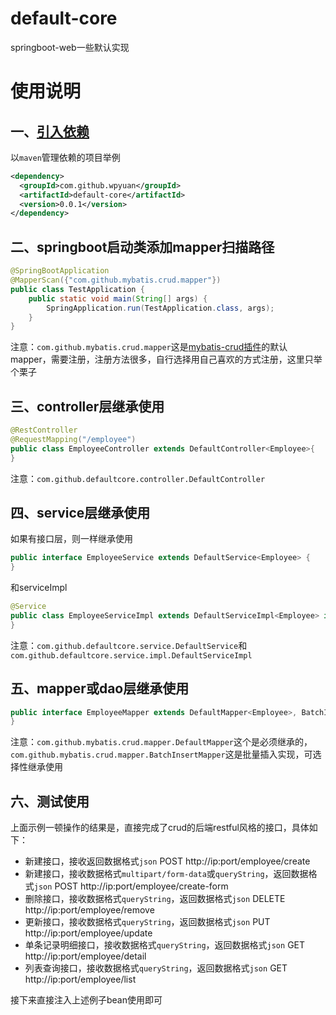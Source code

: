 # default-core
springboot-web一些默认实现

# 使用说明

## 一、[引入依赖](https://search.maven.org/artifact/com.github.wpyuan/default-core/0.0.1/jar)

以`maven`管理依赖的项目举例
```xml
<dependency>
  <groupId>com.github.wpyuan</groupId>
  <artifactId>default-core</artifactId>
  <version>0.0.1</version>
</dependency>
```

## 二、springboot启动类添加mapper扫描路径

```java
@SpringBootApplication
@MapperScan({"com.github.mybatis.crud.mapper"})
public class TestApplication {
    public static void main(String[] args) {
        SpringApplication.run(TestApplication.class, args);
    }
}
```
注意：`com.github.mybatis.crud.mapper`这是[mybatis-crud插件](https://wpyuan.github.io/mybatis-crud-source/)的默认mapper，需要注册，注册方法很多，自行选择用自己喜欢的方式注册，这里只举个栗子

## 三、controller层继承使用

```java
@RestController
@RequestMapping("/employee")
public class EmployeeController extends DefaultController<Employee>{
}
```
注意：`com.github.defaultcore.controller.DefaultController`

## 四、service层继承使用

如果有接口层，则一样继承使用
```java
public interface EmployeeService extends DefaultService<Employee> {
}
```
和serviceImpl
```java
@Service
public class EmployeeServiceImpl extends DefaultServiceImpl<Employee> implements EmployeeService {
}
```
注意：`com.github.defaultcore.service.DefaultService`和`com.github.defaultcore.service.impl.DefaultServiceImpl`

## 五、mapper或dao层继承使用

```java
public interface EmployeeMapper extends DefaultMapper<Employee>, BatchInsertMapper<Employee> {
}
```
注意：`com.github.mybatis.crud.mapper.DefaultMapper`这个是必须继承的，`com.github.mybatis.crud.mapper.BatchInsertMapper`这是批量插入实现，可选择性继承使用

## 六、测试使用

上面示例一顿操作的结果是，直接完成了crud的后端restful风格的接口，具体如下：
- 新建接口，接收返回数据格式`json`
POST http://ip:port/employee/create
- 新建接口，接收数据格式`multipart/form-data`或`queryString`，返回数据格式`json`
POST http://ip:port/employee/create-form
- 删除接口，接收数据格式`queryString`，返回数据格式`json`
DELETE http://ip:port/employee/remove
- 更新接口，接收数据格式`queryString`，返回数据格式`json`
PUT http://ip:port/employee/update
- 单条记录明细接口，接收数据格式`queryString`，返回数据格式`json`
GET http://ip:port/employee/detail
- 列表查询接口，接收数据格式`queryString`，返回数据格式`json`
GET http://ip:port/employee/list

接下来直接注入上述例子bean使用即可
